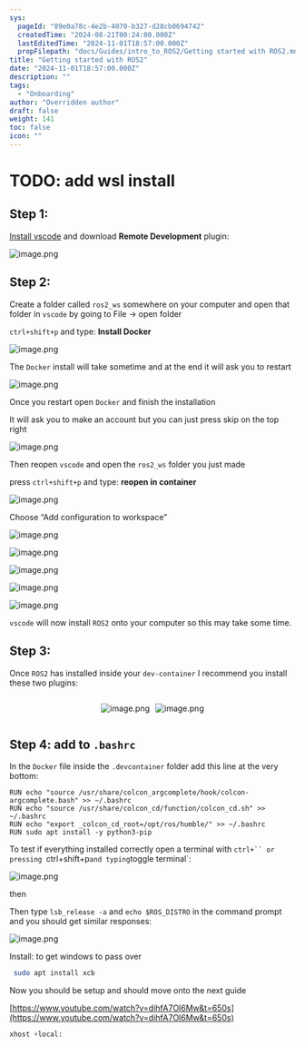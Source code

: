 ```yaml
---
sys:
  pageId: "89e0a78c-4e2b-4070-b327-d28cb0694742"
  createdTime: "2024-08-21T00:24:00.000Z"
  lastEditedTime: "2024-11-01T18:57:00.000Z"
  propFilepath: "docs/Guides/intro_to_ROS2/Getting started with ROS2.md"
title: "Getting started with ROS2"
date: "2024-11-01T18:57:00.000Z"
description: ""
tags:
  - "Onboarding"
author: "Overridden author"
draft: false
weight: 141
toc: false
icon: ""
---
```


# TODO: add wsl install

## Step 1:

[Install vscode](https://code.visualstudio.com/download) and download **Remote Development** plugin:

![image.png](https://prod-files-secure.s3.us-west-2.amazonaws.com/d518164a-d88e-44d1-a4ee-3adb3bd8bce0/efb52993-1881-4a40-b95e-6f020334f022/image.png?X-Amz-Algorithm=AWS4-HMAC-SHA256&X-Amz-Content-Sha256=UNSIGNED-PAYLOAD&X-Amz-Credential=ASIAZI2LB466YWDHEHWY%2F20250214%2Fus-west-2%2Fs3%2Faws4_request&X-Amz-Date=20250214T061044Z&X-Amz-Expires=3600&X-Amz-Security-Token=IQoJb3JpZ2luX2VjEP7%2F%2F%2F%2F%2F%2F%2F%2F%2F%2FwEaCXVzLXdlc3QtMiJGMEQCIBia5RZcGTyfL6NngBr0ivvCKITRQGvv2tbWP8lUDBiIAiBpO1qSCPMwYXGJPYmGY1DOs2vmwDGuWkYfB6TAbm3ZHCr%2FAwgnEAAaDDYzNzQyMzE4MzgwNSIMOPayTXSN9mMQqypnKtwD86YfUHrpbiqRDwmt4vtwXegYnoVKKL5uBb3tMixcg19vjkubLERfmsWwgbCYi2NrK5K1mXxIC1Nx2JqDtfRVBr02DJ2qGHUdfQVB4WHmcYrzMfBo3upi8BAU1AnM3StO%2FyC6r0VjWeFll5RgT7Aioa7%2FYr6vzOfkEi9I7AW3vMRap7G65%2BXd43SABal0fRc6P6iKGBHSkHCBicTrFwrYVXlZYqIDPyPpmQZ0GoK396pxZgYqOnaSGAvfiOnMSrk7dErSmiy8TYO%2FT%2BhqLiuU3vgSQi29%2FKum1kBYNqZq5CAe6C1gXl55Kze0sFLLwTVff3JW3myjECeMvJYVJRHqrDratmpBjE%2FJSohGuEnDbhqwrgD2Cin5jRnYyCLzf4oz8pvQgjoB9R60a%2FLCINw8UvlWYqTV1JZi8vZXUjtfhtE4dhNI7Vt3waHjA45bpN5r1gkb2eMUHd2g4LNJcf9i%2Bb89i6GMVaTN8QfCxwvJEeD68NgNb4yp9rQcv5bBeGLR2p0ZKm2DGNf7FlOEaBlPjWqZmwJHVxlLqv95RDkfQrnEZ3ByQa5MirqYb7rtVvoSRG3xFF7d57EgIKe0I6DdsgzuoY9BbREGtRBOYhsEYSL%2BV0yCVpcxC7GaMiYw7au7vQY6pgENgBvKKQuH2fV6OwidNZmtrswClYe587uTBIVcIX%2BXV6o2CAg67vABV66BDUo6y%2FkEkVPCD2sMe7uQvpGD0PMZCP%2BOP1ivUuvDMLRZq5%2BDQdKDORO3E3GNICAj88Pm%2BlejVYM5J4PaE9ZWJvzEzqoRbDXsBGyqubJSjmhiDHfzNSHK%2Fi67lXyz8OZLlyMIXUo8MnUa9GK6fEnZdqjuMOV0t85J9FIN&X-Amz-Signature=9b8133b0b15481987a08c82dd87eefc3f5a8d2897e76d3a8c083137d159f2949&X-Amz-SignedHeaders=host&x-id=GetObject)

## Step 2:

Create a folder called `ros2_ws` somewhere on your computer and open that folder in `vscode` by going to File → open folder 

`ctrl+shift+p` and type: **Install Docker**

![image.png](https://prod-files-secure.s3.us-west-2.amazonaws.com/d518164a-d88e-44d1-a4ee-3adb3bd8bce0/2269dc0e-1cd5-47ff-bceb-c04ad9b2eab0/image.png?X-Amz-Algorithm=AWS4-HMAC-SHA256&X-Amz-Content-Sha256=UNSIGNED-PAYLOAD&X-Amz-Credential=ASIAZI2LB466YWDHEHWY%2F20250214%2Fus-west-2%2Fs3%2Faws4_request&X-Amz-Date=20250214T061044Z&X-Amz-Expires=3600&X-Amz-Security-Token=IQoJb3JpZ2luX2VjEP7%2F%2F%2F%2F%2F%2F%2F%2F%2F%2FwEaCXVzLXdlc3QtMiJGMEQCIBia5RZcGTyfL6NngBr0ivvCKITRQGvv2tbWP8lUDBiIAiBpO1qSCPMwYXGJPYmGY1DOs2vmwDGuWkYfB6TAbm3ZHCr%2FAwgnEAAaDDYzNzQyMzE4MzgwNSIMOPayTXSN9mMQqypnKtwD86YfUHrpbiqRDwmt4vtwXegYnoVKKL5uBb3tMixcg19vjkubLERfmsWwgbCYi2NrK5K1mXxIC1Nx2JqDtfRVBr02DJ2qGHUdfQVB4WHmcYrzMfBo3upi8BAU1AnM3StO%2FyC6r0VjWeFll5RgT7Aioa7%2FYr6vzOfkEi9I7AW3vMRap7G65%2BXd43SABal0fRc6P6iKGBHSkHCBicTrFwrYVXlZYqIDPyPpmQZ0GoK396pxZgYqOnaSGAvfiOnMSrk7dErSmiy8TYO%2FT%2BhqLiuU3vgSQi29%2FKum1kBYNqZq5CAe6C1gXl55Kze0sFLLwTVff3JW3myjECeMvJYVJRHqrDratmpBjE%2FJSohGuEnDbhqwrgD2Cin5jRnYyCLzf4oz8pvQgjoB9R60a%2FLCINw8UvlWYqTV1JZi8vZXUjtfhtE4dhNI7Vt3waHjA45bpN5r1gkb2eMUHd2g4LNJcf9i%2Bb89i6GMVaTN8QfCxwvJEeD68NgNb4yp9rQcv5bBeGLR2p0ZKm2DGNf7FlOEaBlPjWqZmwJHVxlLqv95RDkfQrnEZ3ByQa5MirqYb7rtVvoSRG3xFF7d57EgIKe0I6DdsgzuoY9BbREGtRBOYhsEYSL%2BV0yCVpcxC7GaMiYw7au7vQY6pgENgBvKKQuH2fV6OwidNZmtrswClYe587uTBIVcIX%2BXV6o2CAg67vABV66BDUo6y%2FkEkVPCD2sMe7uQvpGD0PMZCP%2BOP1ivUuvDMLRZq5%2BDQdKDORO3E3GNICAj88Pm%2BlejVYM5J4PaE9ZWJvzEzqoRbDXsBGyqubJSjmhiDHfzNSHK%2Fi67lXyz8OZLlyMIXUo8MnUa9GK6fEnZdqjuMOV0t85J9FIN&X-Amz-Signature=84ad6773a20ea93169b513be00032da2a54fb194f6816d0b4ab0496a6968774e&X-Amz-SignedHeaders=host&x-id=GetObject)

The `Docker` install will take sometime and at the end it will ask you to restart

![image.png](https://prod-files-secure.s3.us-west-2.amazonaws.com/d518164a-d88e-44d1-a4ee-3adb3bd8bce0/ed233f78-be33-4b1f-b89c-9c346c0e961e/image.png?X-Amz-Algorithm=AWS4-HMAC-SHA256&X-Amz-Content-Sha256=UNSIGNED-PAYLOAD&X-Amz-Credential=ASIAZI2LB466YWDHEHWY%2F20250214%2Fus-west-2%2Fs3%2Faws4_request&X-Amz-Date=20250214T061044Z&X-Amz-Expires=3600&X-Amz-Security-Token=IQoJb3JpZ2luX2VjEP7%2F%2F%2F%2F%2F%2F%2F%2F%2F%2FwEaCXVzLXdlc3QtMiJGMEQCIBia5RZcGTyfL6NngBr0ivvCKITRQGvv2tbWP8lUDBiIAiBpO1qSCPMwYXGJPYmGY1DOs2vmwDGuWkYfB6TAbm3ZHCr%2FAwgnEAAaDDYzNzQyMzE4MzgwNSIMOPayTXSN9mMQqypnKtwD86YfUHrpbiqRDwmt4vtwXegYnoVKKL5uBb3tMixcg19vjkubLERfmsWwgbCYi2NrK5K1mXxIC1Nx2JqDtfRVBr02DJ2qGHUdfQVB4WHmcYrzMfBo3upi8BAU1AnM3StO%2FyC6r0VjWeFll5RgT7Aioa7%2FYr6vzOfkEi9I7AW3vMRap7G65%2BXd43SABal0fRc6P6iKGBHSkHCBicTrFwrYVXlZYqIDPyPpmQZ0GoK396pxZgYqOnaSGAvfiOnMSrk7dErSmiy8TYO%2FT%2BhqLiuU3vgSQi29%2FKum1kBYNqZq5CAe6C1gXl55Kze0sFLLwTVff3JW3myjECeMvJYVJRHqrDratmpBjE%2FJSohGuEnDbhqwrgD2Cin5jRnYyCLzf4oz8pvQgjoB9R60a%2FLCINw8UvlWYqTV1JZi8vZXUjtfhtE4dhNI7Vt3waHjA45bpN5r1gkb2eMUHd2g4LNJcf9i%2Bb89i6GMVaTN8QfCxwvJEeD68NgNb4yp9rQcv5bBeGLR2p0ZKm2DGNf7FlOEaBlPjWqZmwJHVxlLqv95RDkfQrnEZ3ByQa5MirqYb7rtVvoSRG3xFF7d57EgIKe0I6DdsgzuoY9BbREGtRBOYhsEYSL%2BV0yCVpcxC7GaMiYw7au7vQY6pgENgBvKKQuH2fV6OwidNZmtrswClYe587uTBIVcIX%2BXV6o2CAg67vABV66BDUo6y%2FkEkVPCD2sMe7uQvpGD0PMZCP%2BOP1ivUuvDMLRZq5%2BDQdKDORO3E3GNICAj88Pm%2BlejVYM5J4PaE9ZWJvzEzqoRbDXsBGyqubJSjmhiDHfzNSHK%2Fi67lXyz8OZLlyMIXUo8MnUa9GK6fEnZdqjuMOV0t85J9FIN&X-Amz-Signature=fcde7f4a0aab57d210777b6fe96932af868d59233925601d6489e4b44db1809a&X-Amz-SignedHeaders=host&x-id=GetObject)

Once you restart open `Docker` and finish the installation

It will ask you to make an account but you can just press skip on the top right

![image.png](https://prod-files-secure.s3.us-west-2.amazonaws.com/d518164a-d88e-44d1-a4ee-3adb3bd8bce0/21010ad9-1659-4fd9-9f59-9932a09b2a3d/image.png?X-Amz-Algorithm=AWS4-HMAC-SHA256&X-Amz-Content-Sha256=UNSIGNED-PAYLOAD&X-Amz-Credential=ASIAZI2LB466YWDHEHWY%2F20250214%2Fus-west-2%2Fs3%2Faws4_request&X-Amz-Date=20250214T061044Z&X-Amz-Expires=3600&X-Amz-Security-Token=IQoJb3JpZ2luX2VjEP7%2F%2F%2F%2F%2F%2F%2F%2F%2F%2FwEaCXVzLXdlc3QtMiJGMEQCIBia5RZcGTyfL6NngBr0ivvCKITRQGvv2tbWP8lUDBiIAiBpO1qSCPMwYXGJPYmGY1DOs2vmwDGuWkYfB6TAbm3ZHCr%2FAwgnEAAaDDYzNzQyMzE4MzgwNSIMOPayTXSN9mMQqypnKtwD86YfUHrpbiqRDwmt4vtwXegYnoVKKL5uBb3tMixcg19vjkubLERfmsWwgbCYi2NrK5K1mXxIC1Nx2JqDtfRVBr02DJ2qGHUdfQVB4WHmcYrzMfBo3upi8BAU1AnM3StO%2FyC6r0VjWeFll5RgT7Aioa7%2FYr6vzOfkEi9I7AW3vMRap7G65%2BXd43SABal0fRc6P6iKGBHSkHCBicTrFwrYVXlZYqIDPyPpmQZ0GoK396pxZgYqOnaSGAvfiOnMSrk7dErSmiy8TYO%2FT%2BhqLiuU3vgSQi29%2FKum1kBYNqZq5CAe6C1gXl55Kze0sFLLwTVff3JW3myjECeMvJYVJRHqrDratmpBjE%2FJSohGuEnDbhqwrgD2Cin5jRnYyCLzf4oz8pvQgjoB9R60a%2FLCINw8UvlWYqTV1JZi8vZXUjtfhtE4dhNI7Vt3waHjA45bpN5r1gkb2eMUHd2g4LNJcf9i%2Bb89i6GMVaTN8QfCxwvJEeD68NgNb4yp9rQcv5bBeGLR2p0ZKm2DGNf7FlOEaBlPjWqZmwJHVxlLqv95RDkfQrnEZ3ByQa5MirqYb7rtVvoSRG3xFF7d57EgIKe0I6DdsgzuoY9BbREGtRBOYhsEYSL%2BV0yCVpcxC7GaMiYw7au7vQY6pgENgBvKKQuH2fV6OwidNZmtrswClYe587uTBIVcIX%2BXV6o2CAg67vABV66BDUo6y%2FkEkVPCD2sMe7uQvpGD0PMZCP%2BOP1ivUuvDMLRZq5%2BDQdKDORO3E3GNICAj88Pm%2BlejVYM5J4PaE9ZWJvzEzqoRbDXsBGyqubJSjmhiDHfzNSHK%2Fi67lXyz8OZLlyMIXUo8MnUa9GK6fEnZdqjuMOV0t85J9FIN&X-Amz-Signature=3a165d113b7f7504479e848b0bd7ee72785079168fa438db570b826ccb8dfe6e&X-Amz-SignedHeaders=host&x-id=GetObject)

Then reopen `vscode` and open the `ros2_ws` folder you just made

press `ctrl+shift+p` and type: **reopen in container**

![image.png](https://prod-files-secure.s3.us-west-2.amazonaws.com/d518164a-d88e-44d1-a4ee-3adb3bd8bce0/4e93b8c2-41ad-488c-8095-c74205196118/image.png?X-Amz-Algorithm=AWS4-HMAC-SHA256&X-Amz-Content-Sha256=UNSIGNED-PAYLOAD&X-Amz-Credential=ASIAZI2LB466YWDHEHWY%2F20250214%2Fus-west-2%2Fs3%2Faws4_request&X-Amz-Date=20250214T061044Z&X-Amz-Expires=3600&X-Amz-Security-Token=IQoJb3JpZ2luX2VjEP7%2F%2F%2F%2F%2F%2F%2F%2F%2F%2FwEaCXVzLXdlc3QtMiJGMEQCIBia5RZcGTyfL6NngBr0ivvCKITRQGvv2tbWP8lUDBiIAiBpO1qSCPMwYXGJPYmGY1DOs2vmwDGuWkYfB6TAbm3ZHCr%2FAwgnEAAaDDYzNzQyMzE4MzgwNSIMOPayTXSN9mMQqypnKtwD86YfUHrpbiqRDwmt4vtwXegYnoVKKL5uBb3tMixcg19vjkubLERfmsWwgbCYi2NrK5K1mXxIC1Nx2JqDtfRVBr02DJ2qGHUdfQVB4WHmcYrzMfBo3upi8BAU1AnM3StO%2FyC6r0VjWeFll5RgT7Aioa7%2FYr6vzOfkEi9I7AW3vMRap7G65%2BXd43SABal0fRc6P6iKGBHSkHCBicTrFwrYVXlZYqIDPyPpmQZ0GoK396pxZgYqOnaSGAvfiOnMSrk7dErSmiy8TYO%2FT%2BhqLiuU3vgSQi29%2FKum1kBYNqZq5CAe6C1gXl55Kze0sFLLwTVff3JW3myjECeMvJYVJRHqrDratmpBjE%2FJSohGuEnDbhqwrgD2Cin5jRnYyCLzf4oz8pvQgjoB9R60a%2FLCINw8UvlWYqTV1JZi8vZXUjtfhtE4dhNI7Vt3waHjA45bpN5r1gkb2eMUHd2g4LNJcf9i%2Bb89i6GMVaTN8QfCxwvJEeD68NgNb4yp9rQcv5bBeGLR2p0ZKm2DGNf7FlOEaBlPjWqZmwJHVxlLqv95RDkfQrnEZ3ByQa5MirqYb7rtVvoSRG3xFF7d57EgIKe0I6DdsgzuoY9BbREGtRBOYhsEYSL%2BV0yCVpcxC7GaMiYw7au7vQY6pgENgBvKKQuH2fV6OwidNZmtrswClYe587uTBIVcIX%2BXV6o2CAg67vABV66BDUo6y%2FkEkVPCD2sMe7uQvpGD0PMZCP%2BOP1ivUuvDMLRZq5%2BDQdKDORO3E3GNICAj88Pm%2BlejVYM5J4PaE9ZWJvzEzqoRbDXsBGyqubJSjmhiDHfzNSHK%2Fi67lXyz8OZLlyMIXUo8MnUa9GK6fEnZdqjuMOV0t85J9FIN&X-Amz-Signature=1b11f67387dc7d3bc4516a7a8a7383489bbd3a2327c4160fac296fa954d3d62c&X-Amz-SignedHeaders=host&x-id=GetObject)

Choose “Add configuration to workspace”

![image.png](https://prod-files-secure.s3.us-west-2.amazonaws.com/d518164a-d88e-44d1-a4ee-3adb3bd8bce0/9560b282-5060-4989-ba37-97e7b2c22476/image.png?X-Amz-Algorithm=AWS4-HMAC-SHA256&X-Amz-Content-Sha256=UNSIGNED-PAYLOAD&X-Amz-Credential=ASIAZI2LB466YWDHEHWY%2F20250214%2Fus-west-2%2Fs3%2Faws4_request&X-Amz-Date=20250214T061044Z&X-Amz-Expires=3600&X-Amz-Security-Token=IQoJb3JpZ2luX2VjEP7%2F%2F%2F%2F%2F%2F%2F%2F%2F%2FwEaCXVzLXdlc3QtMiJGMEQCIBia5RZcGTyfL6NngBr0ivvCKITRQGvv2tbWP8lUDBiIAiBpO1qSCPMwYXGJPYmGY1DOs2vmwDGuWkYfB6TAbm3ZHCr%2FAwgnEAAaDDYzNzQyMzE4MzgwNSIMOPayTXSN9mMQqypnKtwD86YfUHrpbiqRDwmt4vtwXegYnoVKKL5uBb3tMixcg19vjkubLERfmsWwgbCYi2NrK5K1mXxIC1Nx2JqDtfRVBr02DJ2qGHUdfQVB4WHmcYrzMfBo3upi8BAU1AnM3StO%2FyC6r0VjWeFll5RgT7Aioa7%2FYr6vzOfkEi9I7AW3vMRap7G65%2BXd43SABal0fRc6P6iKGBHSkHCBicTrFwrYVXlZYqIDPyPpmQZ0GoK396pxZgYqOnaSGAvfiOnMSrk7dErSmiy8TYO%2FT%2BhqLiuU3vgSQi29%2FKum1kBYNqZq5CAe6C1gXl55Kze0sFLLwTVff3JW3myjECeMvJYVJRHqrDratmpBjE%2FJSohGuEnDbhqwrgD2Cin5jRnYyCLzf4oz8pvQgjoB9R60a%2FLCINw8UvlWYqTV1JZi8vZXUjtfhtE4dhNI7Vt3waHjA45bpN5r1gkb2eMUHd2g4LNJcf9i%2Bb89i6GMVaTN8QfCxwvJEeD68NgNb4yp9rQcv5bBeGLR2p0ZKm2DGNf7FlOEaBlPjWqZmwJHVxlLqv95RDkfQrnEZ3ByQa5MirqYb7rtVvoSRG3xFF7d57EgIKe0I6DdsgzuoY9BbREGtRBOYhsEYSL%2BV0yCVpcxC7GaMiYw7au7vQY6pgENgBvKKQuH2fV6OwidNZmtrswClYe587uTBIVcIX%2BXV6o2CAg67vABV66BDUo6y%2FkEkVPCD2sMe7uQvpGD0PMZCP%2BOP1ivUuvDMLRZq5%2BDQdKDORO3E3GNICAj88Pm%2BlejVYM5J4PaE9ZWJvzEzqoRbDXsBGyqubJSjmhiDHfzNSHK%2Fi67lXyz8OZLlyMIXUo8MnUa9GK6fEnZdqjuMOV0t85J9FIN&X-Amz-Signature=7ec2dc5b96e6c1bc27c837d01a86f3d4ee8076238c34a35590fec0c569734099&X-Amz-SignedHeaders=host&x-id=GetObject)

![image.png](https://prod-files-secure.s3.us-west-2.amazonaws.com/d518164a-d88e-44d1-a4ee-3adb3bd8bce0/2ee63f81-886b-48e8-a553-dc6e5eac99e4/image.png?X-Amz-Algorithm=AWS4-HMAC-SHA256&X-Amz-Content-Sha256=UNSIGNED-PAYLOAD&X-Amz-Credential=ASIAZI2LB466YWDHEHWY%2F20250214%2Fus-west-2%2Fs3%2Faws4_request&X-Amz-Date=20250214T061044Z&X-Amz-Expires=3600&X-Amz-Security-Token=IQoJb3JpZ2luX2VjEP7%2F%2F%2F%2F%2F%2F%2F%2F%2F%2FwEaCXVzLXdlc3QtMiJGMEQCIBia5RZcGTyfL6NngBr0ivvCKITRQGvv2tbWP8lUDBiIAiBpO1qSCPMwYXGJPYmGY1DOs2vmwDGuWkYfB6TAbm3ZHCr%2FAwgnEAAaDDYzNzQyMzE4MzgwNSIMOPayTXSN9mMQqypnKtwD86YfUHrpbiqRDwmt4vtwXegYnoVKKL5uBb3tMixcg19vjkubLERfmsWwgbCYi2NrK5K1mXxIC1Nx2JqDtfRVBr02DJ2qGHUdfQVB4WHmcYrzMfBo3upi8BAU1AnM3StO%2FyC6r0VjWeFll5RgT7Aioa7%2FYr6vzOfkEi9I7AW3vMRap7G65%2BXd43SABal0fRc6P6iKGBHSkHCBicTrFwrYVXlZYqIDPyPpmQZ0GoK396pxZgYqOnaSGAvfiOnMSrk7dErSmiy8TYO%2FT%2BhqLiuU3vgSQi29%2FKum1kBYNqZq5CAe6C1gXl55Kze0sFLLwTVff3JW3myjECeMvJYVJRHqrDratmpBjE%2FJSohGuEnDbhqwrgD2Cin5jRnYyCLzf4oz8pvQgjoB9R60a%2FLCINw8UvlWYqTV1JZi8vZXUjtfhtE4dhNI7Vt3waHjA45bpN5r1gkb2eMUHd2g4LNJcf9i%2Bb89i6GMVaTN8QfCxwvJEeD68NgNb4yp9rQcv5bBeGLR2p0ZKm2DGNf7FlOEaBlPjWqZmwJHVxlLqv95RDkfQrnEZ3ByQa5MirqYb7rtVvoSRG3xFF7d57EgIKe0I6DdsgzuoY9BbREGtRBOYhsEYSL%2BV0yCVpcxC7GaMiYw7au7vQY6pgENgBvKKQuH2fV6OwidNZmtrswClYe587uTBIVcIX%2BXV6o2CAg67vABV66BDUo6y%2FkEkVPCD2sMe7uQvpGD0PMZCP%2BOP1ivUuvDMLRZq5%2BDQdKDORO3E3GNICAj88Pm%2BlejVYM5J4PaE9ZWJvzEzqoRbDXsBGyqubJSjmhiDHfzNSHK%2Fi67lXyz8OZLlyMIXUo8MnUa9GK6fEnZdqjuMOV0t85J9FIN&X-Amz-Signature=c6552c9665dba331dde7d67009595272d843446d8bc07c1e500598bee8ba5e36&X-Amz-SignedHeaders=host&x-id=GetObject)

![image.png](https://prod-files-secure.s3.us-west-2.amazonaws.com/d518164a-d88e-44d1-a4ee-3adb3bd8bce0/ae1580b2-b048-407e-aed9-b584224a7a04/image.png?X-Amz-Algorithm=AWS4-HMAC-SHA256&X-Amz-Content-Sha256=UNSIGNED-PAYLOAD&X-Amz-Credential=ASIAZI2LB466YWDHEHWY%2F20250214%2Fus-west-2%2Fs3%2Faws4_request&X-Amz-Date=20250214T061044Z&X-Amz-Expires=3600&X-Amz-Security-Token=IQoJb3JpZ2luX2VjEP7%2F%2F%2F%2F%2F%2F%2F%2F%2F%2FwEaCXVzLXdlc3QtMiJGMEQCIBia5RZcGTyfL6NngBr0ivvCKITRQGvv2tbWP8lUDBiIAiBpO1qSCPMwYXGJPYmGY1DOs2vmwDGuWkYfB6TAbm3ZHCr%2FAwgnEAAaDDYzNzQyMzE4MzgwNSIMOPayTXSN9mMQqypnKtwD86YfUHrpbiqRDwmt4vtwXegYnoVKKL5uBb3tMixcg19vjkubLERfmsWwgbCYi2NrK5K1mXxIC1Nx2JqDtfRVBr02DJ2qGHUdfQVB4WHmcYrzMfBo3upi8BAU1AnM3StO%2FyC6r0VjWeFll5RgT7Aioa7%2FYr6vzOfkEi9I7AW3vMRap7G65%2BXd43SABal0fRc6P6iKGBHSkHCBicTrFwrYVXlZYqIDPyPpmQZ0GoK396pxZgYqOnaSGAvfiOnMSrk7dErSmiy8TYO%2FT%2BhqLiuU3vgSQi29%2FKum1kBYNqZq5CAe6C1gXl55Kze0sFLLwTVff3JW3myjECeMvJYVJRHqrDratmpBjE%2FJSohGuEnDbhqwrgD2Cin5jRnYyCLzf4oz8pvQgjoB9R60a%2FLCINw8UvlWYqTV1JZi8vZXUjtfhtE4dhNI7Vt3waHjA45bpN5r1gkb2eMUHd2g4LNJcf9i%2Bb89i6GMVaTN8QfCxwvJEeD68NgNb4yp9rQcv5bBeGLR2p0ZKm2DGNf7FlOEaBlPjWqZmwJHVxlLqv95RDkfQrnEZ3ByQa5MirqYb7rtVvoSRG3xFF7d57EgIKe0I6DdsgzuoY9BbREGtRBOYhsEYSL%2BV0yCVpcxC7GaMiYw7au7vQY6pgENgBvKKQuH2fV6OwidNZmtrswClYe587uTBIVcIX%2BXV6o2CAg67vABV66BDUo6y%2FkEkVPCD2sMe7uQvpGD0PMZCP%2BOP1ivUuvDMLRZq5%2BDQdKDORO3E3GNICAj88Pm%2BlejVYM5J4PaE9ZWJvzEzqoRbDXsBGyqubJSjmhiDHfzNSHK%2Fi67lXyz8OZLlyMIXUo8MnUa9GK6fEnZdqjuMOV0t85J9FIN&X-Amz-Signature=d425caa448b5cee3ebaa1b8d8cffa4d8baef882b15af015f0e65c9877268667a&X-Amz-SignedHeaders=host&x-id=GetObject)

![image.png](https://prod-files-secure.s3.us-west-2.amazonaws.com/d518164a-d88e-44d1-a4ee-3adb3bd8bce0/53255b28-f75e-430f-b9e3-c0ac8577e42b/image.png?X-Amz-Algorithm=AWS4-HMAC-SHA256&X-Amz-Content-Sha256=UNSIGNED-PAYLOAD&X-Amz-Credential=ASIAZI2LB466YWDHEHWY%2F20250214%2Fus-west-2%2Fs3%2Faws4_request&X-Amz-Date=20250214T061044Z&X-Amz-Expires=3600&X-Amz-Security-Token=IQoJb3JpZ2luX2VjEP7%2F%2F%2F%2F%2F%2F%2F%2F%2F%2FwEaCXVzLXdlc3QtMiJGMEQCIBia5RZcGTyfL6NngBr0ivvCKITRQGvv2tbWP8lUDBiIAiBpO1qSCPMwYXGJPYmGY1DOs2vmwDGuWkYfB6TAbm3ZHCr%2FAwgnEAAaDDYzNzQyMzE4MzgwNSIMOPayTXSN9mMQqypnKtwD86YfUHrpbiqRDwmt4vtwXegYnoVKKL5uBb3tMixcg19vjkubLERfmsWwgbCYi2NrK5K1mXxIC1Nx2JqDtfRVBr02DJ2qGHUdfQVB4WHmcYrzMfBo3upi8BAU1AnM3StO%2FyC6r0VjWeFll5RgT7Aioa7%2FYr6vzOfkEi9I7AW3vMRap7G65%2BXd43SABal0fRc6P6iKGBHSkHCBicTrFwrYVXlZYqIDPyPpmQZ0GoK396pxZgYqOnaSGAvfiOnMSrk7dErSmiy8TYO%2FT%2BhqLiuU3vgSQi29%2FKum1kBYNqZq5CAe6C1gXl55Kze0sFLLwTVff3JW3myjECeMvJYVJRHqrDratmpBjE%2FJSohGuEnDbhqwrgD2Cin5jRnYyCLzf4oz8pvQgjoB9R60a%2FLCINw8UvlWYqTV1JZi8vZXUjtfhtE4dhNI7Vt3waHjA45bpN5r1gkb2eMUHd2g4LNJcf9i%2Bb89i6GMVaTN8QfCxwvJEeD68NgNb4yp9rQcv5bBeGLR2p0ZKm2DGNf7FlOEaBlPjWqZmwJHVxlLqv95RDkfQrnEZ3ByQa5MirqYb7rtVvoSRG3xFF7d57EgIKe0I6DdsgzuoY9BbREGtRBOYhsEYSL%2BV0yCVpcxC7GaMiYw7au7vQY6pgENgBvKKQuH2fV6OwidNZmtrswClYe587uTBIVcIX%2BXV6o2CAg67vABV66BDUo6y%2FkEkVPCD2sMe7uQvpGD0PMZCP%2BOP1ivUuvDMLRZq5%2BDQdKDORO3E3GNICAj88Pm%2BlejVYM5J4PaE9ZWJvzEzqoRbDXsBGyqubJSjmhiDHfzNSHK%2Fi67lXyz8OZLlyMIXUo8MnUa9GK6fEnZdqjuMOV0t85J9FIN&X-Amz-Signature=25d3d7ee7a23cef8c25591f00a053f11af5edc669045215e9226b8c1e10fcffb&X-Amz-SignedHeaders=host&x-id=GetObject)

![image.png](https://prod-files-secure.s3.us-west-2.amazonaws.com/d518164a-d88e-44d1-a4ee-3adb3bd8bce0/7c562767-5af9-4ffb-97d1-327bcdf4ee00/image.png?X-Amz-Algorithm=AWS4-HMAC-SHA256&X-Amz-Content-Sha256=UNSIGNED-PAYLOAD&X-Amz-Credential=ASIAZI2LB466YWDHEHWY%2F20250214%2Fus-west-2%2Fs3%2Faws4_request&X-Amz-Date=20250214T061044Z&X-Amz-Expires=3600&X-Amz-Security-Token=IQoJb3JpZ2luX2VjEP7%2F%2F%2F%2F%2F%2F%2F%2F%2F%2FwEaCXVzLXdlc3QtMiJGMEQCIBia5RZcGTyfL6NngBr0ivvCKITRQGvv2tbWP8lUDBiIAiBpO1qSCPMwYXGJPYmGY1DOs2vmwDGuWkYfB6TAbm3ZHCr%2FAwgnEAAaDDYzNzQyMzE4MzgwNSIMOPayTXSN9mMQqypnKtwD86YfUHrpbiqRDwmt4vtwXegYnoVKKL5uBb3tMixcg19vjkubLERfmsWwgbCYi2NrK5K1mXxIC1Nx2JqDtfRVBr02DJ2qGHUdfQVB4WHmcYrzMfBo3upi8BAU1AnM3StO%2FyC6r0VjWeFll5RgT7Aioa7%2FYr6vzOfkEi9I7AW3vMRap7G65%2BXd43SABal0fRc6P6iKGBHSkHCBicTrFwrYVXlZYqIDPyPpmQZ0GoK396pxZgYqOnaSGAvfiOnMSrk7dErSmiy8TYO%2FT%2BhqLiuU3vgSQi29%2FKum1kBYNqZq5CAe6C1gXl55Kze0sFLLwTVff3JW3myjECeMvJYVJRHqrDratmpBjE%2FJSohGuEnDbhqwrgD2Cin5jRnYyCLzf4oz8pvQgjoB9R60a%2FLCINw8UvlWYqTV1JZi8vZXUjtfhtE4dhNI7Vt3waHjA45bpN5r1gkb2eMUHd2g4LNJcf9i%2Bb89i6GMVaTN8QfCxwvJEeD68NgNb4yp9rQcv5bBeGLR2p0ZKm2DGNf7FlOEaBlPjWqZmwJHVxlLqv95RDkfQrnEZ3ByQa5MirqYb7rtVvoSRG3xFF7d57EgIKe0I6DdsgzuoY9BbREGtRBOYhsEYSL%2BV0yCVpcxC7GaMiYw7au7vQY6pgENgBvKKQuH2fV6OwidNZmtrswClYe587uTBIVcIX%2BXV6o2CAg67vABV66BDUo6y%2FkEkVPCD2sMe7uQvpGD0PMZCP%2BOP1ivUuvDMLRZq5%2BDQdKDORO3E3GNICAj88Pm%2BlejVYM5J4PaE9ZWJvzEzqoRbDXsBGyqubJSjmhiDHfzNSHK%2Fi67lXyz8OZLlyMIXUo8MnUa9GK6fEnZdqjuMOV0t85J9FIN&X-Amz-Signature=a8684e2455720de9c7e77e9965e0b488073e54f628c24c6388caf474ee6d9b13&X-Amz-SignedHeaders=host&x-id=GetObject)

`vscode` will now install `ROS2` onto your computer so this may take some time.

## Step 3:

Once `ROS2` has installed inside your `dev-container` I recommend you install these two plugins:

<div style="display: flex;flex-direction: row; column-gap:10px; max-width: 630px;justify-content: center;">
<div>

![image.png](https://prod-files-secure.s3.us-west-2.amazonaws.com/d518164a-d88e-44d1-a4ee-3adb3bd8bce0/3fc3d550-5a54-4ba1-ba6b-faa01cdb7369/image.png?X-Amz-Algorithm=AWS4-HMAC-SHA256&X-Amz-Content-Sha256=UNSIGNED-PAYLOAD&X-Amz-Credential=ASIAZI2LB466UPS4MKBJ%2F20250214%2Fus-west-2%2Fs3%2Faws4_request&X-Amz-Date=20250214T061046Z&X-Amz-Expires=3600&X-Amz-Security-Token=IQoJb3JpZ2luX2VjEP7%2F%2F%2F%2F%2F%2F%2F%2F%2F%2FwEaCXVzLXdlc3QtMiJIMEYCIQDAS2Uu6HSrEKzXKy%2FBZ5WKu7DqnSiZf2zgn47S27AmPwIhAIIzxpbKxCFWcsiln9wZWCgBaRz87uklxv3qDcxIgzz5Kv8DCCcQABoMNjM3NDIzMTgzODA1IgzBSNtLGsxrVa0JEsMq3AOjpzyfKnkjeB6tJfuIbmBzI9EMZoY8sQxaAaliSDWa3MIc4HH5lc%2BqxhRLfTt%2B4o5oDqUxxUH71Wvr1nl9aHGIuSEgC9TO1iEmqjHcaB6jve%2FKiiTOmzGtZvN5qoexsQb%2BW8ExG%2BCZgdvZwSpNUFFP2HSgj92CZOyqyfGot9r7GYQ7APKrCfmIN9ZAofmKfDIv5XSU9eimnJfaTvpOqJmygi7bW3HPKqAqY9mCYpsPYbOIAZiYpcgtTl1z14%2FZskyXs6J93jmnHpJM6w97mPe3Ez5UhUvMOCUZuUMB3t8%2BQKu30p3tIFyVEslFMrbs5NADZswn9q7WvG3CI7UV4g8QK%2BIhTDEuIxcOPvLvtc93YGppqHYtctOWYPaUoqYNjG4LmKmW%2BhaXnQMS5u52EJZgczzr1yfOiXFXhL87n6aM0nEX9QAT8vYkaUpRxS4Os5LEhg5aJXoqV39xKGRRzOg8Hwyudm9PGZ%2BsWFIPZ0UljrkzKK2ab6l3tVU7vbL9Opwars6r%2FwySEB3dBhzl2xZ7FIRQSFwwwn2ieJEwZJU%2BAsldzE80OW%2BZDiFQrpSOsmOEl1Gq3EUKR6Mc8LXnVUN7GTyG4M8hHcij0jEGKCU4duLYscVizDNjFzhVszC1q7u9BjqkAQzu5FXlVtRoJR9t4PBmxQinjWJTQ2LphsoV7Q8HrWjHAgAcmvKPS%2FUAwI06gfVEJQv%2B6HUxYNFtOC2%2BCUwX5lkt5QTfo1t1wngs%2BionHriact79wPQi2jdAE7ksW65FsB%2B1TZe5jkzeQ%2Fe643THV50vhe45rH%2BEP23q2tQZjXU66WJ6GXUNCUxTTceaaWGMb8d1WFuO%2FEYwF4PddTABcLGhkwXY&X-Amz-Signature=7c7e9927a750434cf73eda01cc9dade2495d8f6156be8a46fe88b5cd6638f905&X-Amz-SignedHeaders=host&x-id=GetObject)

</div>
<div>

![image.png](https://prod-files-secure.s3.us-west-2.amazonaws.com/d518164a-d88e-44d1-a4ee-3adb3bd8bce0/d994cc66-13c2-4093-a5a3-f84cf4601a82/image.png?X-Amz-Algorithm=AWS4-HMAC-SHA256&X-Amz-Content-Sha256=UNSIGNED-PAYLOAD&X-Amz-Credential=ASIAZI2LB466524L4FCC%2F20250214%2Fus-west-2%2Fs3%2Faws4_request&X-Amz-Date=20250214T061047Z&X-Amz-Expires=3600&X-Amz-Security-Token=IQoJb3JpZ2luX2VjEP7%2F%2F%2F%2F%2F%2F%2F%2F%2F%2FwEaCXVzLXdlc3QtMiJHMEUCIQDK5H92se6EJHUL%2BjA1M8akIUKPVO99abKAPkZeJwLzOAIgG2UaOHNSYHUs8Lk%2BUTrFIthafgnvUa6hskZCqrULYqkq%2FwMIJxAAGgw2Mzc0MjMxODM4MDUiDGWSBYLKX2LAhgsjUyrcA6unm5FH5kYiCvrn%2FiazGPxPt3ySLJC%2Bd3WrlSvpdc1eZoEQ7U923p%2B2Jk5b0cdkl%2FMaU%2FtizIPtIYmxhT%2BliOKWLsnTB7w5EYGS8qwqOqzbHVljGGLwP8hUeA4NOow0ZAmB4Topr5BArG74u3R0%2BmdgRohBxdYWV8ljXOvPp5QjXAAVN6VqehOsZ24R195rsl%2FvbuaJztGPQYpYL6Emal8%2B74haksrvfCwtXQ09RQiDHERm%2Bi9JQCm9tNWhhnx0Po12ATT%2Fvdg5HBTPS07vaDsGe3WsJNXOkBio039SNTjZSFEznLV4BpvhzFbKFtx4hKDs8EWpx9ay4S2XimABd0dHiiYLWF4HFY80CGj2AmAtH0pUUw8uNZRjQTAEj0j0RF2k%2BDYSIpmby07PqM810Yq91fcCbzCz6P73dW8%2BfooTJLoYdQGFOkcylShVPV46Rmoww%2FWMZSlNfRq860WAabSCbb%2BLWYvYDjuhsUdhKhqE%2F%2FsYIdS7R5lXWjVhNa16Td9jFcVzTxLfuAi6zP0K81dycs9bUzydbrc3OYlhtqtdsJOjgR07%2F1QE%2BoDNS11HsIIamJMlMmgvIdL18S1SVq%2FBZWqDvIEx2aKJRU0ityD5KKYgaE3DeKuPpDWzMNSsu70GOqUB%2FnxgkGkgj9tROBNVm2AiHcrwNmNc6cq6SDlf%2Fz%2FruGjhlOpsZ9pujNMWUNhOBxikdApEkFQIpZlNqg40kAW40ne1Zf6g8%2BsTarsI2SRqDWp9X92YYeVg9WuziKwQ0otn2gmpGOYndrtd2RyZjJfees44ktqRBzyTp0CRoFaQ0zba%2FYfTsMBNWxwazkEn7XQdZHHqn674T31OEdfCzT%2BSR6GirhoS&X-Amz-Signature=e7da9337eb364225352efa873fa4a3cc70a954785b0d7ab3e1019dbb10a9082f&X-Amz-SignedHeaders=host&x-id=GetObject)

</div>
</div>

## Step 4: add to `.bashrc`

In the `Docker` file inside the `.devcontainer` folder add this line at the very bottom: 

```docker
RUN echo "source /usr/share/colcon_argcomplete/hook/colcon-argcomplete.bash" >> ~/.bashrc
RUN echo "source /usr/share/colcon_cd/function/colcon_cd.sh" >> ~/.bashrc
RUN echo "export _colcon_cd_root=/opt/ros/humble/" >> ~/.bashrc
RUN sudo apt install -y python3-pip 
```

To test if everything installed correctly open a terminal with `ctrl+`` or pressing `ctrl+shift+p` and typing `toggle terminal`:

![image.png](https://prod-files-secure.s3.us-west-2.amazonaws.com/d518164a-d88e-44d1-a4ee-3adb3bd8bce0/6a4943d8-b04e-4c02-9a58-775f3384d1a5/image.png?X-Amz-Algorithm=AWS4-HMAC-SHA256&X-Amz-Content-Sha256=UNSIGNED-PAYLOAD&X-Amz-Credential=ASIAZI2LB466YWDHEHWY%2F20250214%2Fus-west-2%2Fs3%2Faws4_request&X-Amz-Date=20250214T061044Z&X-Amz-Expires=3600&X-Amz-Security-Token=IQoJb3JpZ2luX2VjEP7%2F%2F%2F%2F%2F%2F%2F%2F%2F%2FwEaCXVzLXdlc3QtMiJGMEQCIBia5RZcGTyfL6NngBr0ivvCKITRQGvv2tbWP8lUDBiIAiBpO1qSCPMwYXGJPYmGY1DOs2vmwDGuWkYfB6TAbm3ZHCr%2FAwgnEAAaDDYzNzQyMzE4MzgwNSIMOPayTXSN9mMQqypnKtwD86YfUHrpbiqRDwmt4vtwXegYnoVKKL5uBb3tMixcg19vjkubLERfmsWwgbCYi2NrK5K1mXxIC1Nx2JqDtfRVBr02DJ2qGHUdfQVB4WHmcYrzMfBo3upi8BAU1AnM3StO%2FyC6r0VjWeFll5RgT7Aioa7%2FYr6vzOfkEi9I7AW3vMRap7G65%2BXd43SABal0fRc6P6iKGBHSkHCBicTrFwrYVXlZYqIDPyPpmQZ0GoK396pxZgYqOnaSGAvfiOnMSrk7dErSmiy8TYO%2FT%2BhqLiuU3vgSQi29%2FKum1kBYNqZq5CAe6C1gXl55Kze0sFLLwTVff3JW3myjECeMvJYVJRHqrDratmpBjE%2FJSohGuEnDbhqwrgD2Cin5jRnYyCLzf4oz8pvQgjoB9R60a%2FLCINw8UvlWYqTV1JZi8vZXUjtfhtE4dhNI7Vt3waHjA45bpN5r1gkb2eMUHd2g4LNJcf9i%2Bb89i6GMVaTN8QfCxwvJEeD68NgNb4yp9rQcv5bBeGLR2p0ZKm2DGNf7FlOEaBlPjWqZmwJHVxlLqv95RDkfQrnEZ3ByQa5MirqYb7rtVvoSRG3xFF7d57EgIKe0I6DdsgzuoY9BbREGtRBOYhsEYSL%2BV0yCVpcxC7GaMiYw7au7vQY6pgENgBvKKQuH2fV6OwidNZmtrswClYe587uTBIVcIX%2BXV6o2CAg67vABV66BDUo6y%2FkEkVPCD2sMe7uQvpGD0PMZCP%2BOP1ivUuvDMLRZq5%2BDQdKDORO3E3GNICAj88Pm%2BlejVYM5J4PaE9ZWJvzEzqoRbDXsBGyqubJSjmhiDHfzNSHK%2Fi67lXyz8OZLlyMIXUo8MnUa9GK6fEnZdqjuMOV0t85J9FIN&X-Amz-Signature=51533bce4491b682c0226e2bf292ce851e7d9be10d857d73c00984bebee24a0f&X-Amz-SignedHeaders=host&x-id=GetObject)

then 

Then type `lsb_release -a` and `echo $ROS_DISTRO` in the command prompt and you should get similar responses:

![image.png](https://prod-files-secure.s3.us-west-2.amazonaws.com/d518164a-d88e-44d1-a4ee-3adb3bd8bce0/3e635dec-a805-4e85-8b9e-d000e5b71a4e/image.png?X-Amz-Algorithm=AWS4-HMAC-SHA256&X-Amz-Content-Sha256=UNSIGNED-PAYLOAD&X-Amz-Credential=ASIAZI2LB466YWDHEHWY%2F20250214%2Fus-west-2%2Fs3%2Faws4_request&X-Amz-Date=20250214T061044Z&X-Amz-Expires=3600&X-Amz-Security-Token=IQoJb3JpZ2luX2VjEP7%2F%2F%2F%2F%2F%2F%2F%2F%2F%2FwEaCXVzLXdlc3QtMiJGMEQCIBia5RZcGTyfL6NngBr0ivvCKITRQGvv2tbWP8lUDBiIAiBpO1qSCPMwYXGJPYmGY1DOs2vmwDGuWkYfB6TAbm3ZHCr%2FAwgnEAAaDDYzNzQyMzE4MzgwNSIMOPayTXSN9mMQqypnKtwD86YfUHrpbiqRDwmt4vtwXegYnoVKKL5uBb3tMixcg19vjkubLERfmsWwgbCYi2NrK5K1mXxIC1Nx2JqDtfRVBr02DJ2qGHUdfQVB4WHmcYrzMfBo3upi8BAU1AnM3StO%2FyC6r0VjWeFll5RgT7Aioa7%2FYr6vzOfkEi9I7AW3vMRap7G65%2BXd43SABal0fRc6P6iKGBHSkHCBicTrFwrYVXlZYqIDPyPpmQZ0GoK396pxZgYqOnaSGAvfiOnMSrk7dErSmiy8TYO%2FT%2BhqLiuU3vgSQi29%2FKum1kBYNqZq5CAe6C1gXl55Kze0sFLLwTVff3JW3myjECeMvJYVJRHqrDratmpBjE%2FJSohGuEnDbhqwrgD2Cin5jRnYyCLzf4oz8pvQgjoB9R60a%2FLCINw8UvlWYqTV1JZi8vZXUjtfhtE4dhNI7Vt3waHjA45bpN5r1gkb2eMUHd2g4LNJcf9i%2Bb89i6GMVaTN8QfCxwvJEeD68NgNb4yp9rQcv5bBeGLR2p0ZKm2DGNf7FlOEaBlPjWqZmwJHVxlLqv95RDkfQrnEZ3ByQa5MirqYb7rtVvoSRG3xFF7d57EgIKe0I6DdsgzuoY9BbREGtRBOYhsEYSL%2BV0yCVpcxC7GaMiYw7au7vQY6pgENgBvKKQuH2fV6OwidNZmtrswClYe587uTBIVcIX%2BXV6o2CAg67vABV66BDUo6y%2FkEkVPCD2sMe7uQvpGD0PMZCP%2BOP1ivUuvDMLRZq5%2BDQdKDORO3E3GNICAj88Pm%2BlejVYM5J4PaE9ZWJvzEzqoRbDXsBGyqubJSjmhiDHfzNSHK%2Fi67lXyz8OZLlyMIXUo8MnUa9GK6fEnZdqjuMOV0t85J9FIN&X-Amz-Signature=456424bdc6f025f6192e18221272ed312737e35f9929fc4f97bbf2ade9c1f132&X-Amz-SignedHeaders=host&x-id=GetObject)

Install:  to get windows to pass over

```bash
 sudo apt install xcb
```

Now you should be setup and should move onto the next guide 

[https://www.youtube.com/watch?v=dihfA7Ol6Mw&t=650s](https://www.youtube.com/watch?v=dihfA7Ol6Mw&t=650s)

```python
xhost +local:
```
